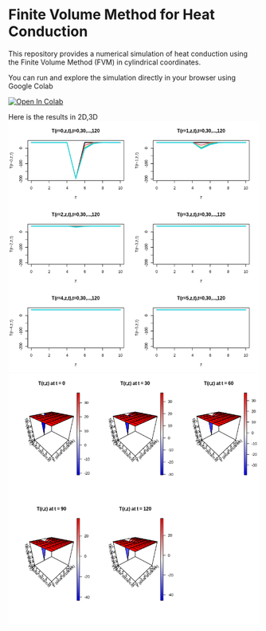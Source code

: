 # Finite Volume Method for Heat Conduction

This repository provides a numerical simulation of heat conduction using the Finite Volume Method (FVM) in cylindrical coordinates.

You can run and explore the simulation directly in your browser using Google Colab

[![Open In Colab](https://colab.research.google.com/assets/colab-badge.svg)](https://colab.research.google.com/drive/1uwcV6ls3DMrmFIgLWuICDCGJvv57serF?usp=sharing)

Here is the results in 2D,3D
![Cryosurgery Simulation](result1.png)
![Cryosurgery Simulation](result2.png)